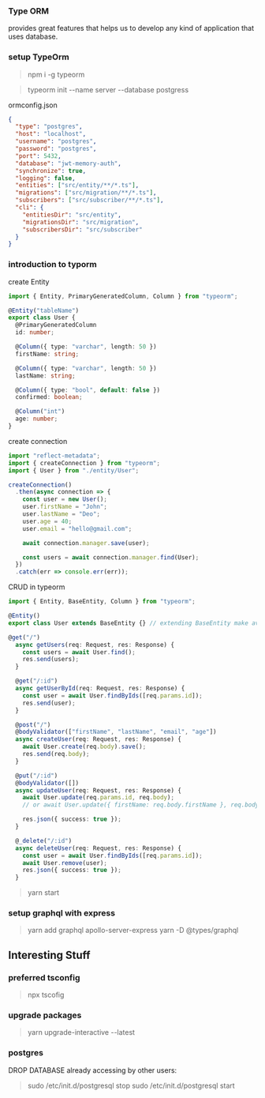 ### Type ORM

provides great features that helps us to develop any kind of application that uses database.

### setup TypeOrm

> npm i -g typeorm

> typeorm init --name server --database postgress

ormconfig.json

```json
{
  "type": "postgres",
  "host": "localhost",
  "username": "postgres",
  "password": "postgres",
  "port": 5432,
  "database": "jwt-memory-auth",
  "synchronize": true,
  "logging": false,
  "entities": ["src/entity/**/*.ts"],
  "migrations": ["src/migration/**/*.ts"],
  "subscribers": ["src/subscriber/**/*.ts"],
  "cli": {
    "entitiesDir": "src/entity",
    "migrationsDir": "src/migration",
    "subscribersDir": "src/subscriber"
  }
}
```

### introduction to typorm

create Entity

```typescript
import { Entity, PrimaryGeneratedColumn, Column } from "typeorm";

@Entity("tableName")
export class User {
  @PrimaryGeneratedColumn
  id: number;

  @Column({ type: "varchar", length: 50 })
  firstName: string;

  @Column({ type: "varchar", length: 50 })
  lastName: string;

  @Column({ type: "bool", default: false })
  confirmed: boolean;

  @Column("int")
  age: number;
}
```

create connection

```typescript
import "reflect-metadata";
import { createConnection } from "typeorm";
import { User } from "./entity/User";

createConnection()
  .then(async connection => {
    const user = new User();
    user.firstName = "John";
    user.lastName = "Deo";
    user.age = 40;
    user.email = "hello@gmail.com";

    await connection.manager.save(user);

    const users = await connection.manager.find(User);
  })
  .catch(err => console.err(err));
```

CRUD in typeorm

```typescript
import { Entity, BaseEntity, Column } from "typeorm";

@Entity()
export class User extends BaseEntity {} // extending BaseEntity make available utility methods on User

@get("/")
  async getUsers(req: Request, res: Response) {
    const users = await User.find();
    res.send(users);
  }

  @get("/:id")
  async getUserById(req: Request, res: Response) {
    const user = await User.findByIds([req.params.id]);
    res.send(user);
  }

  @post("/")
  @bodyValidator(["firstName", "lastName", "email", "age"])
  async createUser(req: Request, res: Response) {
    await User.create(req.body).save();
    res.send(req.body);
  }

  @put("/:id")
  @bodyValidator([])
  async updateUser(req: Request, res: Response) {
    await User.update(req.params.id, req.body);
    // or await User.update({ firstName: req.body.firstName }, req.body);

    res.json({ success: true });
  }

  @_delete("/:id")
  async deleteUser(req: Request, res: Response) {
    const user = await User.findByIds([req.params.id]);
    await User.remove(user);
    res.json({ success: true });
  }
```

> yarn start

### setup graphql with express

> yarn add graphql apollo-server-express
> yarn -D @types/graphql

## Interesting Stuff

### preferred tsconfig

> npx tscofig

### upgrade packages

> yarn upgrade-interactive --latest

### postgres

DROP DATABASE already accessing by other users:

> sudo /etc/init.d/postgresql stop
> sudo /etc/init.d/postgresql start
